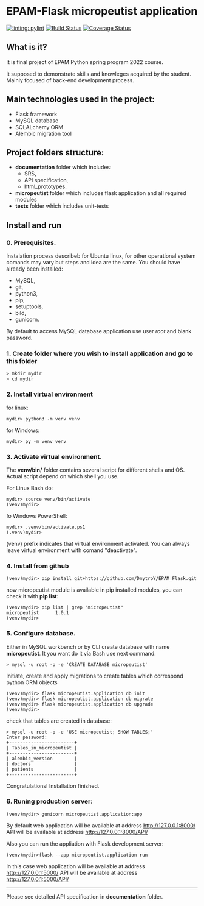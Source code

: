 # EPAM-Flask micropeutist application

[![linting: pylint](https://img.shields.io/badge/linting-pylint-yellowgreen)](https://github.com/PyCQA/pylint)
[![Build Status](https://app.travis-ci.com/DmytroY/EPAM_Flask.svg?branch=main)](https://app.travis-ci.com/DmytroY/EPAM_Flask)
[![Coverage Status](https://coveralls.io/repos/github/DmytroY/EPAM_Flask/badge.svg?branch=main&kill_cache=1)](https://coveralls.io/github/DmytroY/EPAM_Flask?branch=main)


## What is it? 
It is final project of EPAM Python spring program 2022 course.

It supposed to demonstrate skills and knowleges acquired by the student. Mainly focused of back-end development process.

## Main technologies used in the project:
- Flask framework
- MySQL database
- SQLALchemy ORM
- Alembic migration tool

## Project folders structure:
- **documentation** folder which includes:
  - SRS, 
  - API specification,
  - html_prototypes.
- **micropeutist** folder which includes flask application and all required modules
- **tests** folder which includes unit-tests

## Install and run

### 0. Prerequisites.
Instalation process describeb for Ubuntu linux, for other operational system comands may vary but steps and idea are the same. You should have already been installed:
 * MySQL,
 * git,
 * python3,
 * pip,
 * setuptools,
 * bild,
 * gunicorn.
 
 By default to access MySQL database application use user *root* and blank password.

### 1. Create folder where you wish to install application and go to this folder
```
> mkdir mydir
> cd mydir
```

### 2. Install virtual environment
for linux:
```
mydir> python3 -m venv venv
```
for Windows:
```
mydir> py -m venv venv
```

### 3. Activate virtual environment.
The **venv/bin/** folder contains several script for different shells and OS. Actual script depend on which shell you use. 

For Linux Bash do:
```
mydir> source venv/bin/activate
(venv)mydir>
```
fo Windows PowerShell:
```
mydir> .venv/bin/activate.ps1
(.venv)mydir>
```

(venv) prefix indicates that virtual environment activated. You can always leave virtual environment with comand "deactivate".

### 4. Install from github
```
(venv)mydir> pip install git+https://github.com/DmytroY/EPAM_Flask.git
```
now micropeutist module is available in pip installed modules, you can check it with **pip list**:
```
(venv)mydir> pip list | grep "micropeutist"
micropeutist      1.0.1
(venv)mydir>
```

### 5. Configure database.
Either in MySQL workbench or by CLI create database with name **micropeutist**. It you want do it via Bash use next command:
```
> mysql -u root -p -e 'CREATE DATABASE micropeutist'
```
Initiate, create and apply migrations to create tables which correspond python ORM objects
```
(venv)mydir> flask micropeutist.application db init
(venv)mydir> flask micropeutist.application db migrate
(venv)mydir> flask micropeutist.application db upgrade
(venv)mydir>
```
check that tables are created in database:
```
> mysql -u root -p -e 'USE micropeutist; SHOW TABLES;'
Enter password:
+------------------------+
| Tables_in_micropeutist |
+------------------------+
| alembic_version        |
| doctors                |
| patients               |
+------------------------+
```
Congratulations! 
Installation finished.
### 6. Runing production server:
```
(venv)mydir> gunicorn micropeutist.application:app
```
By default web application will be available at address http://127.0.0.1:8000/
API will be available at address http://127.0.0.1:8000/API/

Also you can run the appliation with Flask development server:
```
(venv)mydir>flask --app micropeutist.application run
```
In this case web application will be available at address http://127.0.0.1:5000/
API will be available at address http://127.0.0.1:5000/API/

---------------------------
Please see detailed API specification in **documentation** folder.
